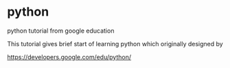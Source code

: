 python
======

python tutorial from google education

This tutorial gives brief start of learning python which originally designed by 

https://developers.google.com/edu/python/
